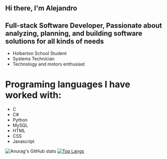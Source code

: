 ## Hi there, I'm Alejandro

## Full-stack Software Developer, Passionate about analyzing, planning, and building software solutions for all kinds of needs
* Holberton School Student
* Systems Technician
* Technology and motors enthusiast

# Programing languages I have worked with:
* C
* C#
* Python
* MySQL
* HTML
* CSS
* Javascript

![Anurag's GitHub stats](https://github-readme-stats.vercel.app/api?username=dondropo&show_icons=true&theme=merko)
[![Top Langs](https://github-readme-stats.vercel.app/api/top-langs/?username=dondropo&show_icons=true&theme=merko)](https://github.com/anuraghazra/github-readme-stats)

